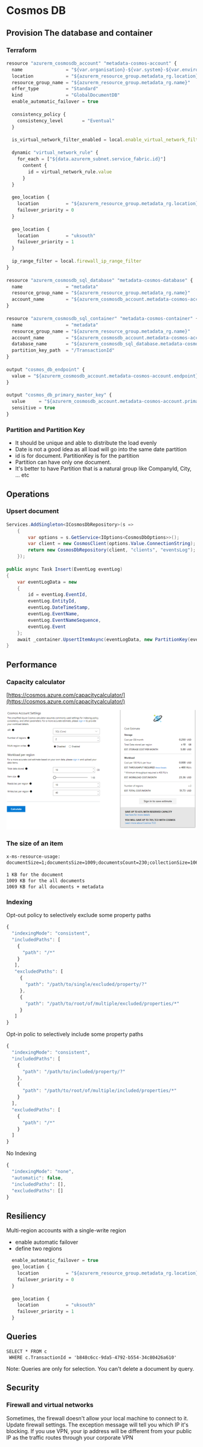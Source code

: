 # Cosmos DB

## Provision The database and container 

### Terraform

```javascript
resource "azurerm_cosmosdb_account" "metadata-cosmos-account" {
  name                = "${var.organisation}-${var.system}-${var.environment}-metadata-${var.location}"
  location            = "${azurerm_resource_group.metadata_rg.location}"
  resource_group_name = "${azurerm_resource_group.metadata_rg.name}"
  offer_type          = "Standard"
  kind                = "GlobalDocumentDB"
  enable_automatic_failover = true

  consistency_policy {
    consistency_level       = "Eventual"
  }

  is_virtual_network_filter_enabled = local.enable_virtual_network_filter

  dynamic "virtual_network_rule" {
    for_each = ["${data.azurerm_subnet.service_fabric.id}"]
      content {
        id = virtual_network_rule.value
      }
  }

  geo_location {
    location          = "${azurerm_resource_group.metadata_rg.location}"
    failover_priority = 0
  }

  geo_location {
    location          = "uksouth"
    failover_priority = 1
  }

  ip_range_filter = local.firewall_ip_range_filter
}

resource "azurerm_cosmosdb_sql_database" "metadata-cosmos-database" {
  name                = "metadata"
  resource_group_name = "${azurerm_resource_group.metadata_rg.name}"
  account_name        = "${azurerm_cosmosdb_account.metadata-cosmos-account.name}"
}

resource "azurerm_cosmosdb_sql_container" "metadata-cosmos-container" {
  name                = "metadata"
  resource_group_name = "${azurerm_resource_group.metadata_rg.name}"
  account_name        = "${azurerm_cosmosdb_account.metadata-cosmos-account.name}"
  database_name       = "${azurerm_cosmosdb_sql_database.metadata-cosmos-database.name}"
  partition_key_path  = "/TransactionId"
}

output "cosmos_db_endpoint" {
  value = "${azurerm_cosmosdb_account.metadata-cosmos-account.endpoint}"
}

output "cosmos_db_primary_master_key" {
  value     = "${azurerm_cosmosdb_account.metadata-cosmos-account.primary_master_key}"
  sensitive = true
}
```

### Partition and Partition Key

* It should be unique and able to distribute the load evenly
* Date is not a good idea as all load will go into the same date partition
* id is for document. PartitionKey is for the partition
* Partition can have only one document. 
* It's better to have Partition that is a natural group like CompanyId, City, ... etc

## Operations

### Upsert document

```csharp
Services.AddSingleton<ICosmosDbRepository>(s =>
    {
        var options = s.GetService<IOptions<CosmosDbOptions>>();
        var client = new CosmosClient(options.Value.ConnectionString);
        return new CosmosDbRepository(client, "clients", "eventsLog");
    });
    
public async Task Insert(EventLog eventLog)
{
    var eventLogData = new 
    {
        id = eventLog.EventId,
        eventLog.EntityId,
        eventLog.DateTimeStamp,
        eventLog.EventName,
        eventLog.EventNameSequence,
        eventLog.Event
    };
    await _container.UpsertItemAsync(eventLogData, new PartitionKey(eventLogData.ClientId.ToString()));
}
```

## Performance

### Capacity calculator

[https://cosmos.azure.com/capacitycalculator/](https://cosmos.azure.com/capacitycalculator/)

![](.gitbook/assets/image%20%283%29.png)

### The size of an item

```text
x-ms-resource-usage: documentSize=1;documentsSize=1009;documentsCount=230;collectionSize=1069;

1 KB for the document
1009 KB for the all documents
1069 KB for all documents + metadata
```

### Indexing

Opt-out policy to selectively exclude some property paths

```javascript
{
  "indexingMode": "consistent",
  "includedPaths": [
    {
      "path": "/*"
    }
   ],
   "excludedPaths": [
     {
       "path": "/path/to/single/excluded/property/?"
     },
     {
       "path": "/path/to/root/of/multiple/excluded/properties/*"
     }
   ]
}
```

Opt-in polic to selectively include some property paths

```javascript
{
  "indexingMode": "consistent",
  "includedPaths": [
    {
      "path": "/path/to/included/property/?"
    },
    {
      "path": "/path/to/root/of/multiple/included/properties/*"
    }
  ],
  "excludedPaths": [
    {
      "path": "/*"
    }
  ]
}
```

No Indexing

```javascript
{
  "indexingMode": "none",
  "automatic": false,
  "includedPaths": [],
  "excludedPaths": []
}    
```

## Resiliency

Multi-region accounts with a single-write region

* enable automatic failover
* define two regions

```javascript
  enable_automatic_failover = true
  geo_location {
    location          = "${azurerm_resource_group.metadata_rg.location}"
    failover_priority = 0
  }

  geo_location {
    location          = "uksouth"
    failover_priority = 1
  }

```

## Queries

```text
SELECT * FROM c 
 WHERE c.TransactionId = 'b848c6cc-9da5-4792-b554-34c80426a610'
```

Note: Queries are only for selection. You can't delete a document by query.

### 

## Security

### Firewall and virtual networks

Sometimes, the firewall doesn't allow your local machine to connect to it. Update firewall settings. The exception message will tell you which IP it's blocking. If you use VPN, your ip address will be different from your public IP as the traffic routes through your corporate VPN


